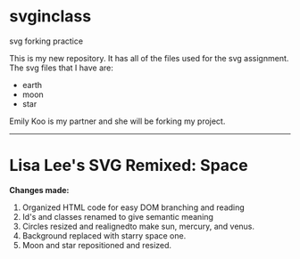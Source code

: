 # svginclass
svg forking practice

This is my new repository. 
It has all of the files used for the svg assignment. 
The svg files that I have are: 
  * earth
  * moon
  * star


Emily Koo is my partner and she will be forking my project. 

----------------------------------------------------------
# Lisa Lee's SVG Remixed: Space

**Changes made:**
1. Organized HTML code for easy DOM branching and reading
2. Id's and classes renamed to give semantic meaning
3. Circles resized and realignedto make sun, mercury, and venus.
5. Background replaced with starry space one.
6. Moon and star repositioned and resized.


